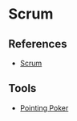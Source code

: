 # Scrum

## References

- [Scrum](https://www.desenvolvimentoagil.com.br/scrum/)

## Tools

- [Pointing Poker](https://www.pointingpoker.com/)
